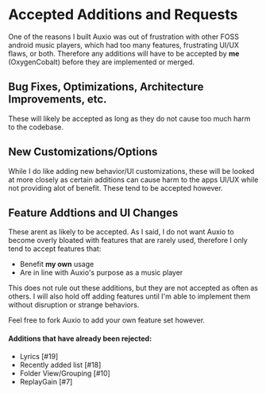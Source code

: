# Accepted Additions and Requests

One of the reasons I built Auxio was out of frustration with other FOSS android music players, which had too many features, frustrating UI/UX flaws, or both. Therefore any additions will have to be accepted by **me** (OxygenCobalt) before they are implemented or merged.

## Bug Fixes, Optimizations, Architecture Improvements, etc.

These will likely be accepted as long as they do not cause too much harm to the codebase.

## New Customizations/Options

While I do like adding new behavior/UI customizations, these will be looked at more closely as certain additions can cause harm to the apps UI/UX while not providing alot of benefit. These tend to be accepted however.

## Feature Addtions and UI Changes

These arent as likely to be accepted. As I said, I do not want Auxio to become overly bloated with features that are rarely used, therefore I only tend to accept features that:

- Benefit **my own** usage
- Are in line with Auxio's purpose as a music player

This does not rule out these additions, but they are not accepted as often as others. I will also hold off adding features until I'm able to implement them without disruption or strange behaviors.

Feel free to fork Auxio to add your own feature set however.

#### Additions that have already been rejected:
- Lyrics [#19]
- Recently added list [#18]
- Folder View/Grouping [#10]
- ReplayGain [#7]
